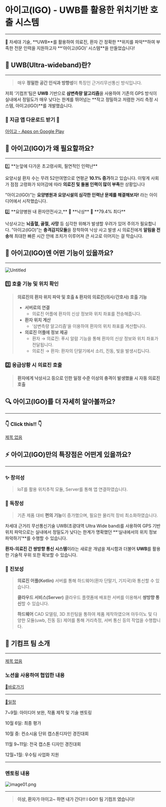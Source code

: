 # 아이고(IGO) - UWB를 활용한 위치기반 호출 시스템

---

<aside>
📌 차세대 기술, **UWB**를 활용하여 의료진, 환자 간 정확한 **위치를 파악**하여 
부족한 전문 인력을 지원하고자 **‘아이고(IGO)’ 시스템**을 만들었습니다!

</aside>

## 🧐 UWB(Ultra-wideband)란?

---

> 매우 **정밀한 공간 인식과 방향성**이 특징인 근거리무선통신 방식입니다.

저희 ‘기컴프’팀은 **UWB** 기반으로 **삼변측량 알고리즘**을 사용하여 
기존의 GPS 방식이 실내에서 정밀도가 매우 낮다는 한계를 뛰어넘는 **작고 정밀하고 저렴한 거리 측정 시스템, 아이고(IGO)**를 개발했습니다.
> 

### 🔽 지금 앱 다운로드 받기 🔽

[아이고 - Apps on Google Play](https://play.google.com/store/apps/details?id=com.igoapp.i_go)

[](https://m.onestore.co.kr/mobilepoc/apps/appsDetail.omp?prodId=0000765168)

## 🤔 아이고(IGO)가 왜 필요할까요?

---

<aside>
1️⃣ **눈앞에 다가온 초고령사회, 필연적인 인력난**

요양시설 환자 수는 무려 52만여명으로 연평균 **10.1% 증가**하고 있습니다. 
이렇게 사회가 점점 고령화가 되어감에 따라 **의료진 및 돌봄 인력이 많이 부족**한 상황입니다

”아이고(IGO)”는 **요양병원과 요양시설의 심각한 인력난 문제를 해결해보자!** 라는 아이디어에서 시작했습니다.

</aside>

<aside>
2️⃣ **요양병원 내 환자안전사고,** 🚨 **낙상** 🚨 **79.4% 최다** 

낙상사고는 **뇌출혈, 골절, 사망** 등 심각한 위해가 발생할 우려가 있어 주의가 필요합니다.
”아이고(IGO)”는 **충격감지모듈**을 장착하여 낙상 사고 발생 시 의료진에게 **알림을 전송**해 최대한 빠른 시간 안에 조치가 이루어져 큰 사고로 이어지는 걸 막습니다.

</aside>

## 📌 아이고(IGO)엔 어떤 기능이 있을까요?

---

![Untitled](%E1%84%8B%E1%85%A1%E1%84%8B%E1%85%B5%E1%84%80%E1%85%A9(IGO)%20-%20UWB%E1%84%85%E1%85%B3%E1%86%AF%20%E1%84%92%E1%85%AA%E1%86%AF%E1%84%8B%E1%85%AD%E1%86%BC%E1%84%92%E1%85%A1%E1%86%AB%20%E1%84%8B%E1%85%B1%E1%84%8E%E1%85%B5%E1%84%80%E1%85%B5%E1%84%87%E1%85%A1%E1%86%AB%20%E1%84%92%E1%85%A9%E1%84%8E%E1%85%AE%E1%86%AF%20%E1%84%89%E1%85%B5%E1%84%89%20e0a47b1eebb7448db78db0fefc6d49e6/Untitled.png)

### 1️⃣ 호출 기능 및 위치 확인

> **의료진의 환자 위치 파악 및 호출 & 환자의 의료진(의사/간호사) 호출 기능**
> 
> - **서버로의 연결**
>     - 의료진 어플에 환자의 신상 정보와 위치 좌표를 전송해줍니다.
> - **환자 위치 계산**
>     - ‘삼변측량 알고리즘’을 이용하여 환자의 위치 좌표를 계산합니다.
> - **의료진 어플에 정보 제공**
>     - 환자 → 의료진: 푸시 알람 기능을 통해 환자의 신상 정보와 위치 좌표가 전달됩니다.
>     - 의료진 → 환자: 환자의 단말기에서 소리, 진동, 빛을 발생시킵니다.

### 2️⃣ 응급상황 시 의료진 호출

> **환자에게 낙상사고 등으로 인한 일정 수준 이상의 충격이 발생했을 시 자동 의료진 호출**
> 

## 🔍 아이고(IGO)를 더 자세히 알아볼까요?

---

### 👇 **Click this!!** 👇

[제목 없음](%E1%84%8B%E1%85%A1%E1%84%8B%E1%85%B5%E1%84%80%E1%85%A9(IGO)%20-%20UWB%E1%84%85%E1%85%B3%E1%86%AF%20%E1%84%92%E1%85%AA%E1%86%AF%E1%84%8B%E1%85%AD%E1%86%BC%E1%84%92%E1%85%A1%E1%86%AB%20%E1%84%8B%E1%85%B1%E1%84%8E%E1%85%B5%E1%84%80%E1%85%B5%E1%84%87%E1%85%A1%E1%86%AB%20%E1%84%92%E1%85%A9%E1%84%8E%E1%85%AE%E1%86%AF%20%E1%84%89%E1%85%B5%E1%84%89%20e0a47b1eebb7448db78db0fefc6d49e6/%E1%84%8C%E1%85%A6%E1%84%86%E1%85%A9%E1%86%A8%20%E1%84%8B%E1%85%A5%E1%86%B9%E1%84%82%E1%85%B3%E1%86%AB%20%E1%84%83%E1%85%A6%E1%84%8B%E1%85%B5%E1%84%90%E1%85%A5%E1%84%87%E1%85%A6%E1%84%8B%E1%85%B5%E1%84%89%E1%85%B3%20d21b87f95287462cb11a527ca7465d87.md)

## ⚡ 아이고(IGO)만의 특장점은 어떤게 있을까요?

---

### ✨ 창의성

> IoT를 활용 위치추적 모듈, Server를 통해 앱 연결하였습니다.
> 

### 🌟 독창성

> 기존 제품 대비 **편의 기능**이 증가했으며, 필요한 물리적 장비 최소화하였습니다.

차세대 근거리 무선통신기술 UWB(초광대역 Ultra Wide band)를 사용하여 GPS 기반 위치 파악으로는 실내에서 정밀도가 낮다는 한계가 명확했던
**‘실내에서의 위치 정보 파악하기’**를 수행할 수 있습니다.

**환자-의료진 간 쌍방향 통신 시스템**이라는 새로운 개념을 제시함과 더불어 **UWB**를 활용한 기술적 우위 또한 확보할 수 있습니다.
> 

### 💫 진보성

> **의료진 어플(Kotlin)**
서버를 통해 하드웨어(환자 단말기, 기지국)와 통신할 수 있습니다.
> 
> 
> **클라우드 서비스(Server)**
> 클라우드 플랫폼에 배포한 서버를 이용해서 **쌍방향 통신**할 수 있습니다.
> 
> **하드웨어**
> CAD 모델링,  3D 프린팅을 통하여 제품 제작하였으며
> 아두이노 및 다양한 모듈(uwb, 진동 등) 제어를 통해 거리측정, 서버 통신 등의 작업을 수행합니다.
> 

## 🥰 기컴프 팀 소개

---

[제목 없음](%E1%84%8B%E1%85%A1%E1%84%8B%E1%85%B5%E1%84%80%E1%85%A9(IGO)%20-%20UWB%E1%84%85%E1%85%B3%E1%86%AF%20%E1%84%92%E1%85%AA%E1%86%AF%E1%84%8B%E1%85%AD%E1%86%BC%E1%84%92%E1%85%A1%E1%86%AB%20%E1%84%8B%E1%85%B1%E1%84%8E%E1%85%B5%E1%84%80%E1%85%B5%E1%84%87%E1%85%A1%E1%86%AB%20%E1%84%92%E1%85%A9%E1%84%8E%E1%85%AE%E1%86%AF%20%E1%84%89%E1%85%B5%E1%84%89%20e0a47b1eebb7448db78db0fefc6d49e6/%E1%84%8C%E1%85%A6%E1%84%86%E1%85%A9%E1%86%A8%20%E1%84%8B%E1%85%A5%E1%86%B9%E1%84%82%E1%85%B3%E1%86%AB%20%E1%84%83%E1%85%A6%E1%84%8B%E1%85%B5%E1%84%90%E1%85%A5%E1%84%87%E1%85%A6%E1%84%8B%E1%85%B5%E1%84%89%E1%85%B3%2004a97308a84f4b06b80a9e1c7332dc80.md)

### 노션을 사용하여 협업한 내용

[🔗바로가기](%E1%84%8B%E1%85%A1%E1%84%8B%E1%85%B5%E1%84%80%E1%85%A9(IGO)%20-%20UWB%E1%84%85%E1%85%B3%E1%86%AF%20%E1%84%92%E1%85%AA%E1%86%AF%E1%84%8B%E1%85%AD%E1%86%BC%E1%84%92%E1%85%A1%E1%86%AB%20%E1%84%8B%E1%85%B1%E1%84%8E%E1%85%B5%E1%84%80%E1%85%B5%E1%84%87%E1%85%A1%E1%86%AB%20%E1%84%92%E1%85%A9%E1%84%8E%E1%85%AE%E1%86%AF%20%E1%84%89%E1%85%B5%E1%84%89%20e0a47b1eebb7448db78db0fefc6d49e6/%F0%9F%94%97%E1%84%87%E1%85%A1%E1%84%85%E1%85%A9%E1%84%80%E1%85%A1%E1%84%80%E1%85%B5%20ffe5db893304424cb2830ce8f40e7966.md)

---

[📅일정](%E1%84%8B%E1%85%A1%E1%84%8B%E1%85%B5%E1%84%80%E1%85%A9(IGO)%20-%20UWB%E1%84%85%E1%85%B3%E1%86%AF%20%E1%84%92%E1%85%AA%E1%86%AF%E1%84%8B%E1%85%AD%E1%86%BC%E1%84%92%E1%85%A1%E1%86%AB%20%E1%84%8B%E1%85%B1%E1%84%8E%E1%85%B5%E1%84%80%E1%85%B5%E1%84%87%E1%85%A1%E1%86%AB%20%E1%84%92%E1%85%A9%E1%84%8E%E1%85%AE%E1%86%AF%20%E1%84%89%E1%85%B5%E1%84%89%20e0a47b1eebb7448db78db0fefc6d49e6/%F0%9F%93%85%E1%84%8B%E1%85%B5%E1%86%AF%E1%84%8C%E1%85%A5%E1%86%BC%2009f06c6de1cb44689e33bf4b314736e5.md)

7~9월: 아이디어 보완, 작품 제작 및 기술 멘토링

10월 6일: 최종 평가

10월 중: 컨소시움 단위 캡스톤디자인 경진대회

11월 9~11일: 전국 캡스톤 디자인 경진대회

12월~1월: 우수팀 사업화 지원

---

### 멘토링 내용

![image01.png](%E1%84%8B%E1%85%A1%E1%84%8B%E1%85%B5%E1%84%80%E1%85%A9(IGO)%20-%20UWB%E1%84%85%E1%85%B3%E1%86%AF%20%E1%84%92%E1%85%AA%E1%86%AF%E1%84%8B%E1%85%AD%E1%86%BC%E1%84%92%E1%85%A1%E1%86%AB%20%E1%84%8B%E1%85%B1%E1%84%8E%E1%85%B5%E1%84%80%E1%85%B5%E1%84%87%E1%85%A1%E1%86%AB%20%E1%84%92%E1%85%A9%E1%84%8E%E1%85%AE%E1%86%AF%20%E1%84%89%E1%85%B5%E1%84%89%20e0a47b1eebb7448db78db0fefc6d49e6/image01.png)

---

> **이상, 환자가 아이고~ 하면 내가 간다!! I GO!!
팀 기컴프 였습니다!**
>

